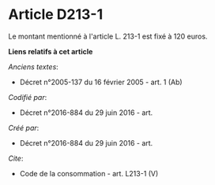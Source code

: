 # Article D213-1

Le montant mentionné à l'article L. 213-1 est fixé à 120 euros.

**Liens relatifs à cet article**

_Anciens textes_:

  - Décret n°2005-137 du 16 février 2005 - art. 1 (Ab)

_Codifié par_:

  - Décret n°2016-884 du 29 juin 2016 - art.

_Créé par_:

  - Décret n°2016-884 du 29 juin 2016 - art.

_Cite_:

  - Code de la consommation - art. L213-1 (V)
